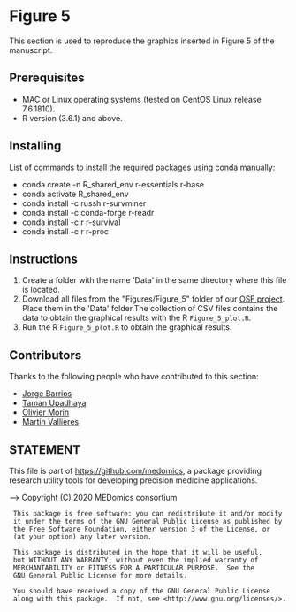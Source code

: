 # Figure 5

This section is used to reproduce the graphics inserted in Figure 5 of the manuscript.

## Prerequisites
* MAC or Linux operating systems (tested on CentOS Linux release 7.6.1810).
* R version (3.6.1) and above.

## Installing

List of commands to install the required packages using conda manually:

* conda create -n R_shared_env r-essentials r-base
* conda activate R_shared_env
* conda install -c russh r-survminer
* conda install -c conda-forge r-readr
* conda install -c r r-survival
* conda install -c r r-proc


## Instructions

1. Create a folder with the name 'Data' in the same directory where this file is located.
2. Download all files from the "Figures/Figure_5" folder of our [OSF project](https://osf.io/ytge5/). Place them in the 'Data' folder.The collection of CSV files contains the data to obtain the graphical results with the R ```Figure_5_plot.R```.
3. Run the R ```Figure_5_plot.R``` to obtain the graphical results.

## Contributors

Thanks to the following people who have contributed to this section:

* [Jorge Barrios](https://github.com/numeroj)
* [Taman Upadhaya](https://github.com/TmnGitHub)
* [Olivier Morin](https://github.com/OlivierMorinUCSF)
* [Martin Vallières](https://github.com/mvallieres)

## STATEMENT

 This file is part of <https://github.com/medomics>, a package providing research utility tools for developing precision medicine applications. 
 
 --> Copyright (C) 2020  MEDomics consortium

     This package is free software: you can redistribute it and/or modify
     it under the terms of the GNU General Public License as published by
     the Free Software Foundation, either version 3 of the License, or
     (at your option) any later version.

     This package is distributed in the hope that it will be useful,
     but WITHOUT ANY WARRANTY; without even the implied warranty of
     MERCHANTABILITY or FITNESS FOR A PARTICULAR PURPOSE.  See the
     GNU General Public License for more details.
 
     You should have received a copy of the GNU General Public License
     along with this package.  If not, see <http://www.gnu.org/licenses/>.
